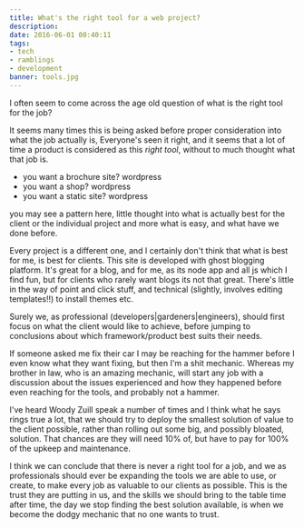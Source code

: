 ```yaml
---
title: What's the right tool for a web project?
description:
date: 2016-06-01 00:40:11
tags:
- tech
- ramblings
- development
banner: tools.jpg
---
```


I often seem to come across the age old question of what is the right tool for the job?

It seems many times this is being asked before proper consideration into what the job actually is, Everyone's  seen it right, and it seems that a lot of time a product is considered as this *right tool*, without to much thought what that job is.

* you want a brochure site? wordpress
* you want a shop?          wordpress
* you want a static site?   wordpress

you may see a pattern here, little thought into what is actually best for the client or the individual project and more what is easy, and what have we done before.

Every project is a different one, and I certainly don't think that what is best for me, is best for clients. This site is developed with  ghost blogging platform. It's great for a blog, and for me, as its node app and all js which I find fun, but for clients who rarely want blogs its not that great. There's little in the  way of point and click stuff, and technical (slightly, involves editing templates!!) to install themes etc.

Surely we, as professional (developers|gardeners|engineers), should first focus on what the client would like to achieve, before jumping to conclusions about which framework/product best suits their needs.

If someone asked me fix their car I may be reaching for the hammer before I even know what they want fixing, but then I'm a shit mechanic. Whereas my brother in law, who is an amazing mechanic, will start any job with a discussion about the issues experienced and how they happened before even reaching for the tools, and probably not a hammer.

I've heard Woody Zuill speak a number of times and I think what he says rings true a lot, that we should try to deploy the smallest solution of value to the client possible, rather than rolling out some big, and possibly bloated, solution. That chances are they will need 10% of, but have to pay for 100% of the upkeep and maintenance.

I think we can conclude that there is never a right tool for a job, and we as professionals should ever be expanding the tools we are able to use, or create, to make every job as valuable to our clients as possible. This is the trust they are putting in us, and the skills we should bring to the table time after time, the day we stop finding the best solution available, is when we become the dodgy mechanic that no one wants to trust.